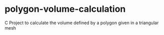 polygon-volume-calculation
==========================

C Project to calculate the volume defined by a polygon given in a triangular mesh
